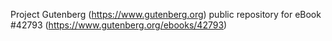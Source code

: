 Project Gutenberg (https://www.gutenberg.org) public repository for eBook #42793 (https://www.gutenberg.org/ebooks/42793)
